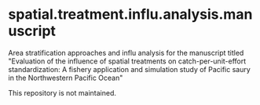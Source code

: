 # spatial.treatment.influ.analysis.manuscript
Area stratification approaches and influ analysis for the manuscript titled "Evaluation of the influence of spatial treatments on catch-per-unit-effort standardization: A fishery application and simulation study of Pacific saury in the Northwestern Pacific Ocean"

This repository is not maintained.
